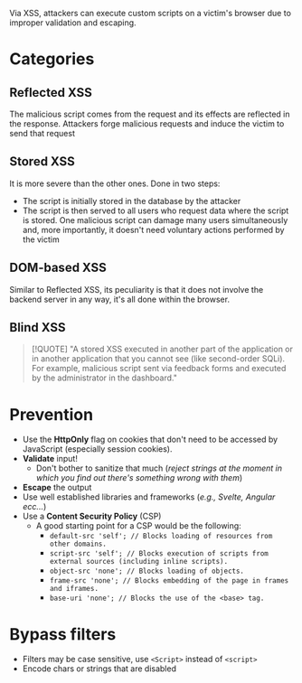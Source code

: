 Via XSS, attackers can execute custom scripts on a victim's browser due to improper validation and escaping.
# Categories
## Reflected XSS
The malicious script comes from the request and its effects are reflected in the response.
Attackers forge malicious requests and induce the victim to send that request
## Stored XSS
It is more severe than the other ones.
Done in two steps:
- The script is initially stored in the database by the attacker
- The script is then served to all users who request data where the script is stored.
One malicious script can damage many users simultaneously and, more importantly, it doesn't need voluntary actions performed by the victim
## DOM-based XSS
Similar to Reflected XSS, its peculiarity is that it does not involve the backend server in any way, it's all done within the browser.
## Blind XSS

> [!QUOTE]
> "A stored XSS executed in another part of the application or in
> another application that you cannot see (like second-order SQLi).
> For example, malicious script sent via feedback forms and
> executed by the administrator in the dashboard."

# Prevention
- Use the **HttpOnly** flag on cookies that don't need to be accessed by JavaScript (especially session cookies).
- **Validate** input!
	- Don't bother to sanitize that much (*reject strings at the moment in which you find out there's something wrong with them*)
- **Escape** the output
- Use well established libraries and frameworks (*e.g., Svelte, Angular ecc...*)
- Use a **Content Security Policy** (CSP)
	-  A good starting point for a CSP would be the following:
		- `default-src 'self'; // Blocks loading of resources from other domains.`
		- `script-src 'self'; // Blocks execution of scripts from external sources (including inline scripts).`
		- `object-src 'none'; // Blocks loading of objects.`
		- `frame-src 'none'; // Blocks embedding of the page in frames and iframes.`
		- `base-uri 'none'; // Blocks the use of the <base> tag.`
# Bypass filters
- Filters may be case sensitive, use `<Script>` instead of `<script>`
- Encode chars or strings that are disabled